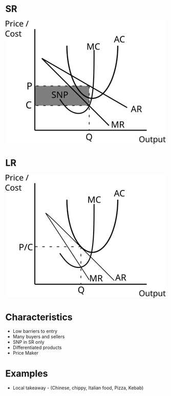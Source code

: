 # SR #

![Monopolistic in the SR](../diagrams/market_structures/monopolistic_sr.svg#mono-black)

# LR #

![Monopolistic in the LR](../diagrams/market_structures/monopolistic_lr.svg#mono-black)

# Characteristics #
- Low barriers to entry
- Many buyers and sellers
- SNP in SR only
- Differentiated products
- Price Maker

# Examples #
- Local takeaway - (Chinese, chippy, Italian food, Pizza, Kebab)